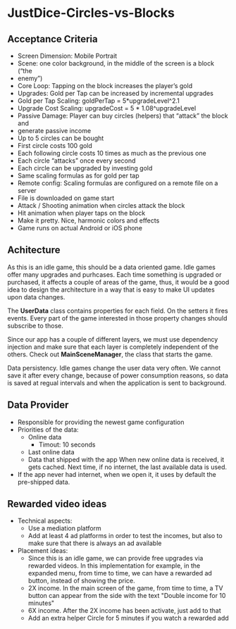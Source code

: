 # JustDice-Circles-vs-Blocks

## Acceptance Criteria
- Screen Dimension: Mobile Portrait
- Scene: one color background, in the middle of the screen is a block (“the
- enemy”)
- Core Loop: Tapping on the block increases the player’s gold
- Upgrades: Gold per Tap can be increased by incremental upgrades
- Gold per Tap Scaling: goldPerTap = 5*upgradeLevel^2.1
- Upgrade Cost Scaling: upgradeCost = 5 * 1.08^upgradeLevel
- Passive Damage: Player can buy circles (helpers) that “attack” the block and
- generate passive income
- Up to 5 circles can be bought
- First circle costs 100 gold
- Each following circle costs 10 times as much as the previous one
- Each circle “attacks” once every second
- Each circle can be upgraded by investing gold
- Same scaling formulas as for gold per tap
- Remote config: Scaling formulas are configured on a remote file on a server
- File is downloaded on game start
- Attack / Shooting animation when circles attack the block
- Hit animation when player taps on the block
- Make it pretty. Nice, harmonic colors and effects
- Game runs on actual Android or iOS phone

## Achitecture
As this is an idle game, this should be a data oriented game.
Idle games offer many upgrades and purhcases. Each time something is upgraded or purchased, it affects a couple of areas of the game, thus, it would be a good idea to design the architecture in a way that is easy to make UI updates upon data changes.

The **UserData** class contains properties for each field. On the setters it fires events. Every part of the game interested in those property changes should subscribe to those.

Since our app has a couple of different layers, we must use dependency injection and make sure that each layer is completely independent of the others. Check out **MainSceneManager**, the class that starts the game.

Data persistency. Idle games change the user data very often. We cannot save it after every change, because of power consumption reasons, so data is saved at regual intervals and when the application is sent to background.

## Data Provider
- Responsible for providing the newest game configuration
- Priorities of the data:
  - Online data
    - Timout: 10 seconds
  - Last online data
  - Data that shipped with the app
When new online data is received, it gets cached. Next time, if no internet, the last available data is used.
- If the app never had internet, when we open it, it uses by default the pre-shipped data.

## Rewarded video ideas
- Technical aspects:
  - Use a mediation platform
  - Add at least 4 ad platforms in order to test the incomes, but also to make sure that there is always an ad available
- Placement ideas:
  - Since this is an idle game, we can provide free upgrades via rewarded videos. In this implementation for example, in the expanded menu, from time to time, we can have a rewarded ad button, instead of showing the price.
  - 2X income. In the main screen of the game, from time to time, a TV button can appear from the side with the text "Double income for 10 minutes"
  - 6X income. After the 2X income has been activate, just add to that
  - Add an extra helper Circle for 5 minutes if you watch a rewarded add
